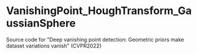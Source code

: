 # VanishingPoint_HoughTransform_GaussianSphere
Source code for "Deep vanishing point detection: Geometric priors make dataset variations vanish" (CVPR2022)
